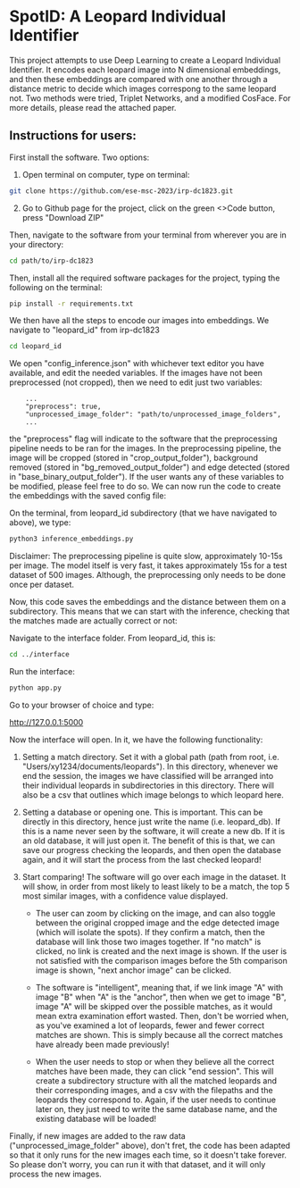 # SpotID: A Leopard Individual Identifier

This project attempts to use Deep Learning to create a Leopard Individual Identifier. It encodes each leopard image into N dimensional embeddings, and then these embeddings are compared with one another through a distance metric to decide which images correspong to the same leopard not. Two methods were tried, Triplet Networks, and a modified CosFace. For more details, please read the attached paper. 

## Instructions for users:

First install the software. Two options:

1. Open terminal on computer, type on terminal:
```bash
git clone https://github.com/ese-msc-2023/irp-dc1823.git
```

2. Go to Github page for the project, click on the green <>Code button, press "Download ZIP"

Then, navigate to the software from your terminal from wherever you are in your directory:

```bash
cd path/to/irp-dc1823
```

Then, install all the required software packages for the project, typing the following on the terminal:

```bash
pip install -r requirements.txt
```

We then have all the steps to encode our images into embeddings. We navigate to "leopard_id" from irp-dc1823

```bash
cd leopard_id
```

We open "config_inference.json" with whichever text editor you have available, and edit the needed variables. If the images have not been preprocessed (not cropped), then we need to edit just two variables:

```
    ...
    "preprocess": true,
    "unprocessed_image_folder": "path/to/unprocessed_image_folders",
    ...
```

the "preprocess" flag will indicate to the software that the preprocessing pipeline needs to be ran for the images. In the preprocessing pipeline, the image will be cropped (stored in "crop_output_folder"), background removed (stored in "bg_removed_output_folder") and edge detected (stored in "base_binary_output_folder"). If the user wants any of these variables to be modified, please feel free to do so. We can now run the code to create the embeddings with the saved config file:

On the terminal, from leopard_id subdirectory (that we have navigated to above), we type:

```bash
python3 inference_embeddings.py
```

Disclaimer: The preprocessing pipeline is quite slow, approximately 10-15s per image. The model itself is very fast, it takes approximately 15s for a test dataset of 500 images. Although, the preprocessing only needs to be done once per dataset.

Now, this code saves the embeddings and the distance between them on a subdirectory. This means that we can start with the inference, checking that the matches made are actually correct or not:

Navigate to the interface folder. From leopard_id, this is:

```bash
cd ../interface
```

Run the interface:

```bash
python app.py
```

Go to your browser of choice and type:

http://127.0.0.1:5000

Now the interface will open. In it, we have the following functionality:

1. Setting a match directory. Set it with a global path (path from root, i.e. "Users/xy1234/documents/leopards"). In this directory, whenever we end the session, the images we have classified will be arranged into their individual leopards in subdirectories in this directory. There will also be a csv that outlines which image belongs to which leopard here.

2. Setting a database or opening one. This is important. This can be directly in this directory, hence just write the name (i.e. leopard_db). If this is a name never seen by the software, it will create a new db. If it is an old database, it will just open it. The benefit of this is that, we can save our progress checking the leopards, and then open the database again, and it will start the process from the last checked leopard!

3. Start comparing! The software will go over each image in the dataset. It will show, in order from most likely to least likely to be a match, the top 5 most similar images, with a confidence value displayed. 

    - The user can zoom by clicking on the image, and can also toggle between the original cropped image and the edge detected image (which will isolate the spots). If they confirm a match, then the database will link those two images together. If "no match" is clicked, no link is created and the next image is shown. If the user is not satisfied with the comparison images before the 5th comparison image is shown, "next anchor image" can be clicked.

    - The software is "intelligent", meaning that, if we link image "A" with image "B" when "A" is the "anchor", then when we get to image "B", image "A" will be skipped over the possible matches, as it would mean extra examination effort wasted. Then, don't be worried when, as you've examined a lot of leopards, fewer and fewer correct matches are shown. This is simply because all the correct matches have already been made previously!

    - When the user needs to stop or when they believe all the correct matches have been made, they can click "end session". This will create a subdirectory structure with all the matched leopards and their corresponding images, and a csv with the filepaths and the leopards they correspond to. Again, if the user needs to continue later on, they just need to write the same database name, and the existing database will be loaded!


Finally, if new images are added to the raw data ("unprocessed_image_folder" above), don't fret, the code has been adapted so that it only runs for the new images each time, so it doesn't take forever. So please don't worry, you can run it with that dataset, and it will only process the new images.


